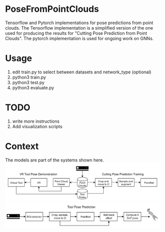 # PoseFromPointClouds
Tensorflow and Pytorch implementations for pose predictions from point clouds. The Tensorflow implementation is a simplified version of the one used for producing the results for "Cutting Pose Prediction from Point Clouds". The pytorch implementation is used for ongoing work on GNNs.

# Usage
1. edit train.py to select between datasets and network_type (optional)
2. python3 train.py
3. python3 test.py
4. python3 evaluate.py

# TODO
1. write more instructions
2. Add visualization scripts

# Context
The models are part of the systems shown here.
![](/figs/training_system.png)
![](/figs/inference_system.png)
